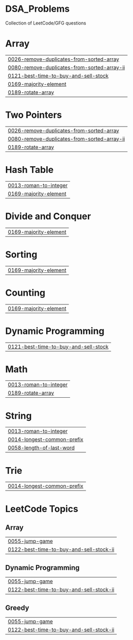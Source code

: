 # DSA_Problems
Collection of LeetCode/GFG questions


# Array
|  |
| ------- |
| [0026-remove-duplicates-from-sorted-array](https://github.com/ManamritSingh/DSA_Array_Problems/tree/master/0026-remove-duplicates-from-sorted-array) |
| [0080-remove-duplicates-from-sorted-array-ii](https://github.com/ManamritSingh/DSA_Array_Problems/tree/master/0080-remove-duplicates-from-sorted-array-ii) |
| [0121-best-time-to-buy-and-sell-stock](https://github.com/ManamritSingh/DSA_Array_Problems/tree/master/0121-best-time-to-buy-and-sell-stock) |
| [0169-majority-element](https://github.com/ManamritSingh/DSA_Array_Problems/tree/master/0169-majority-element) |
| [0189-rotate-array](https://github.com/ManamritSingh/DSA_Array_Problems/tree/master/0189-rotate-array) |
# Two Pointers
|  |
| ------- |
| [0026-remove-duplicates-from-sorted-array](https://github.com/ManamritSingh/DSA_Array_Problems/tree/master/0026-remove-duplicates-from-sorted-array) |
| [0080-remove-duplicates-from-sorted-array-ii](https://github.com/ManamritSingh/DSA_Array_Problems/tree/master/0080-remove-duplicates-from-sorted-array-ii) |
| [0189-rotate-array](https://github.com/ManamritSingh/DSA_Array_Problems/tree/master/0189-rotate-array) |
# Hash Table
|  |
| ------- |
| [0013-roman-to-integer](https://github.com/ManamritSingh/DSA_Array_Problems/tree/master/0013-roman-to-integer) |
| [0169-majority-element](https://github.com/ManamritSingh/DSA_Array_Problems/tree/master/0169-majority-element) |
# Divide and Conquer
|  |
| ------- |
| [0169-majority-element](https://github.com/ManamritSingh/DSA_Array_Problems/tree/master/0169-majority-element) |
# Sorting
|  |
| ------- |
| [0169-majority-element](https://github.com/ManamritSingh/DSA_Array_Problems/tree/master/0169-majority-element) |
# Counting
|  |
| ------- |
| [0169-majority-element](https://github.com/ManamritSingh/DSA_Array_Problems/tree/master/0169-majority-element) |
# Dynamic Programming
|  |
| ------- |
| [0121-best-time-to-buy-and-sell-stock](https://github.com/ManamritSingh/DSA_Array_Problems/tree/master/0121-best-time-to-buy-and-sell-stock) |
# Math
|  |
| ------- |
| [0013-roman-to-integer](https://github.com/ManamritSingh/DSA_Array_Problems/tree/master/0013-roman-to-integer) |
| [0189-rotate-array](https://github.com/ManamritSingh/DSA_Array_Problems/tree/master/0189-rotate-array) |
# String
|  |
| ------- |
| [0013-roman-to-integer](https://github.com/ManamritSingh/DSA_Array_Problems/tree/master/0013-roman-to-integer) |
| [0014-longest-common-prefix](https://github.com/ManamritSingh/DSA_Array_Problems/tree/master/0014-longest-common-prefix) |
| [0058-length-of-last-word](https://github.com/ManamritSingh/DSA_Array_Problems/tree/master/0058-length-of-last-word) |
# Trie
|  |
| ------- |
| [0014-longest-common-prefix](https://github.com/ManamritSingh/DSA_Array_Problems/tree/master/0014-longest-common-prefix) |
<!---LeetCode Topics Start-->
# LeetCode Topics
## Array
|  |
| ------- |
| [0055-jump-game](https://github.com/ManamritSingh/DSA_Array_Problems/tree/master/0055-jump-game) |
| [0122-best-time-to-buy-and-sell-stock-ii](https://github.com/ManamritSingh/DSA_Array_Problems/tree/master/0122-best-time-to-buy-and-sell-stock-ii) |
## Dynamic Programming
|  |
| ------- |
| [0055-jump-game](https://github.com/ManamritSingh/DSA_Array_Problems/tree/master/0055-jump-game) |
| [0122-best-time-to-buy-and-sell-stock-ii](https://github.com/ManamritSingh/DSA_Array_Problems/tree/master/0122-best-time-to-buy-and-sell-stock-ii) |
## Greedy
|  |
| ------- |
| [0055-jump-game](https://github.com/ManamritSingh/DSA_Array_Problems/tree/master/0055-jump-game) |
| [0122-best-time-to-buy-and-sell-stock-ii](https://github.com/ManamritSingh/DSA_Array_Problems/tree/master/0122-best-time-to-buy-and-sell-stock-ii) |
<!---LeetCode Topics End-->